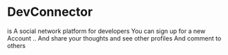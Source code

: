 # DevConnector
is A social network platform for developers 
You can sign up for a new Account .. 
And share your thoughts and see other profiles 
And comment to others 
